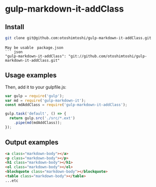 # gulp-markdown-it-addClass


## Install
``` bash
git clone git@github.com:otoshimtoshi/gulp-markdown-it-addClass.git
```
```
May be usable　package.json
``` json
"gulp-markdown-it-addClass": "git://github.com/otoshimtoshi/gulp-markdown-it-addClass.git"
```

## Usage examples
Then, add it to your gulpfile.js:
``` js
var gulp = require('gulp');
var md = require('gulp-markdown-it');
const mdAddClass = require('gulp-markdown-it-addClass');

gulp.task('default', () => {
  return gulp.src('./src/*.ext')
    .pipe(md(mdAddClass));
});
```
## Output examples
``` html
<a class="markdown-body"></a>
<p class="markdown-body"></p>
<h1 class="markdown-body"></h1>
<ol class="markdown-body"></ol>
<blockquote class="markdown-body"></blockquote>
<table class="markdown-body"></table>
...etc
```